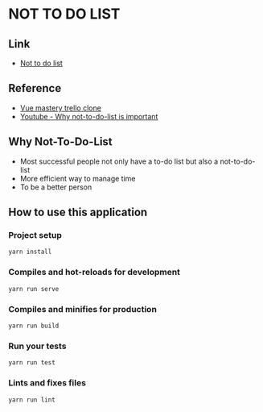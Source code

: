 # NOT TO DO LIST 

## Link 
* [Not to do list](http://www.not-to-do-list.site)
## Reference 
* [Vue mastery trello clone](https://github.com/Code-Pop/watch-us-build-trello/releases/tag/lesson-9-complete)
* [Youtube - Why not-to-do-list is important](https://www.youtube.com/watch?v=gmrs8UxAZwo&t=295s)

## Why Not-To-Do-List
* Most successful people not only have a to-do list but also a not-to-do-list
* More efficient way to manage time
* To be a better person

## How to use this application 

### Project setup 
```
yarn install
```

### Compiles and hot-reloads for development
```
yarn run serve
```

### Compiles and minifies for production
```
yarn run build
```

### Run your tests
```
yarn run test
```

### Lints and fixes files
```
yarn run lint
```
